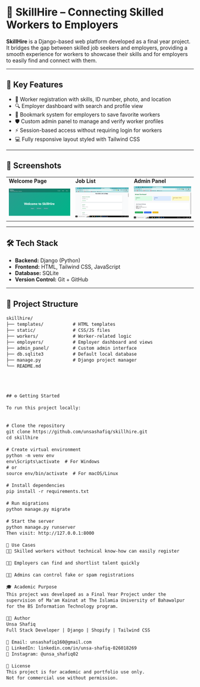 # 🌟 SkillHire – Connecting Skilled Workers to Employers

**SkillHire** is a Django-based web platform developed as a final year project. It bridges the gap between skilled job seekers and employers, providing a smooth experience for workers to showcase their skills and for employers to easily find and connect with them.

---

## 🚀 Key Features

- 🔐 Worker registration with skills, ID number, photo, and location  
- 🔍 Employer dashboard with search and profile view  
- 📌 Bookmark system for employers to save favorite workers  
- 🛡️ Custom admin panel to manage and verify worker profiles  
- ⚡ Session-based access without requiring login for workers  
- 💻 Fully responsive layout styled with Tailwind CSS  

---

## 📸 Screenshots

<table>
  <tr>
    <td><strong>Welcome Page</strong></td>
    <td><strong>Job List</strong></td>
    <td><strong>Admin Panel</strong></td>
  </tr>
  <tr>
    <td><img src="Images/skillhire welcome.PNG" width="300"/></td>
    <td><img src="Images/skillhire picture 5.PNG" width="300"/></td>
    <td><img src="Images/skillhire picture 11.PNG" width="300"/></td>
  </tr>
</table>

---

## 🛠 Tech Stack

- **Backend:** Django (Python)  
- **Frontend:** HTML, Tailwind CSS, JavaScript  
- **Database:** SQLite  
- **Version Control:** Git + GitHub  

---

## 📁 Project Structure

```plaintext
skillhire/
├── templates/           # HTML templates
├── static/              # CSS/JS files
├── workers/             # Worker-related logic
├── employers/           # Employer dashboard and views
├── admin_panel/         # Custom admin interface
├── db.sqlite3           # Default local database
├── manage.py            # Django project manager
└── README.md




## ⚙️ Getting Started

To run this project locally:


# Clone the repository
git clone https://github.com/unsashafiq/skillhire.git
cd skillhire

# Create virtual environment
python -m venv env
env\Scripts\activate  # For Windows
# or
source env/bin/activate  # For macOS/Linux

# Install dependencies
pip install -r requirements.txt

# Run migrations
python manage.py migrate

# Start the server
python manage.py runserver
Then visit: http://127.0.0.1:8000

💼 Use Cases
🧑‍🔧 Skilled workers without technical know-how can easily register

🧑‍💼 Employers can find and shortlist talent quickly

👩‍💻 Admins can control fake or spam registrations

🎓 Academic Purpose
This project was developed as a Final Year Project under the supervision of Ma'am Kainat at The Islamia University of Bahawalpur for the BS Information Technology program.

👩‍💻 Author
Unsa Shafiq
Full Stack Developer | Django | Shopify | Tailwind CSS

📧 Email: unsashafiq160@gmail.com
🔗 LinkedIn: linkedin.com/in/unsa-shafiq-026018269
📸 Instagram: @unsa_shafiq02

📝 License
This project is for academic and portfolio use only.
Not for commercial use without permission.



